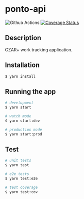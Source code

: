 # ponto-api

<a></a><img src="https://img.shields.io/github/workflow/status/poliedros/ponto-api/test%20code" alt="Github Actions" /></a>
<a>[![Coverage Status](https://coveralls.io/repos/github/poliedros/ponto-api/badge.svg?branch=main)](https://coveralls.io/github/poliedros/ponto-api?branch=main)</a>

## Description

CZAR+ work tracking application.

## Installation

```bash
$ yarn install
```

## Running the app

```bash
# development
$ yarn start

# watch mode
$ yarn start:dev

# production mode
$ yarn start:prod
```

## Test

```bash
# unit tests
$ yarn test

# e2e tests
$ yarn test:e2e

# test coverage
$ yarn test:cov
```
